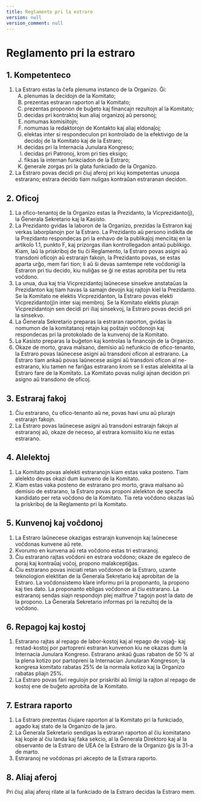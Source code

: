 ```yaml
---
title: Reglamento pri la estraro
version: null
version_comment: null
---
```


Reglamento pri la estraro
=========================

## 1. Kompetenteco
<ol>
	<li>
		La Estraro estas la ĉefa plenuma instanco de la Organizo. Ĝi:
		<ol type="A">
			<li>plenumas la decidojn de la Komitato;</li>
			<li>prezentas estraran raporton al la Komitato;</li>
			<li>prezentas proponon de buĝeto kaj financajn rezultojn al la Komitato;</li>
			<li>decidas pri kontraktoj kun aliaj organizoj aŭ personoj;</li>
			<li>nomumas komisiitojn;</li>
			<li>nomumas la redaktorojn de Kontakto kaj aliaj eldonaĵoj;</li>
			<li>elektas inter si respondeculon pri kontrolado de la efektivigo de la decidoj de la Komitato kaj de la Estraro;</li>
			<li>decidas pri la Internacia Junulara Kongreso;</li>
			<li>decidas pri Patronoj, krom pri ties eksigo;</li>
			<li>fiksas la internan funkciadon de la Estraro;</li>
			<li>ĝenerale zorgas pri la glata funkciado de la Organizo.</li>
		</ol>
	</li>
	<li>La Estraro povas decidi pri ĉiuj aferoj pri kiuj kompetentas unuopa estrarano; estrara decido tiam nuligas kontraŭan estraranan decidon.</li>
</ol>

## 2. Oficoj
1. La ofico-tenantoj de la Organizo estas la Prezidanto, la Vicprezidanto(j), la Ĝenerala Sekretario kaj la Kasisto.
2. La Prezidanto gvidas la laboron de la Organizo, prezidas la Estraron kaj verkas laborplanojn por la Estraro. La Prezidanto aŭ persono indikita de la Prezidanto respondecas pri la enhavo de la publikaĵoj menciitaj en la artikolo 1.1, punkto F, kaj prizorgas ilian kontrollegadon antaŭ publikigo. Kiam, laŭ la priskriboj de tiu ĉi Reglamento, la Estraro povas asigni aŭ transdoni oficojn aŭ estrarajn fakojn, la Prezidanto povas, se estas aparta urĝo, mem fari tion; li aŭ ŝi devas samtempe rete voĉdonigi la Estraron pri tiu decido, kiu nuliĝas se ĝi ne estas aprobita per tiu reta voĉdono.
3. La unua, dua kaj tria Vicprezidantoj laŭnecese sinsekve anstataŭas la Prezidanton kaj tiam havas la samajn devojn kaj rajtojn kiel la Prezidanto. Se la Komitato ne elektis Vicprezidanton, la Estraro povas elekti Vicprezidanto(j)n inter siaj membroj. Se la Komitato elektis plurajn Vicprezidantojn sen decidi pri iliaj sinsekvoj, la Estraro povas decidi pri la sinsekvo.
4. La Ĝenerala Sekretario preparas la estraran raporton, gvidas la nomumon de la komitatanoj retajn kaj poŝtajn voĉdonojn kaj respondecas pri la protokolado de la kunvenoj de la Komitato.
5. La Kasisto preparas la buĝeton kaj kontrolas la financojn de la Organizo.
6. Okaze de morto, grava malsano, demisio aŭ nefunkcio de ofico-tenanto, la Estraro povas laŭnecese asigni aŭ transdoni oficon al estrarano. La Estraro tiam ankaŭ povas laŭnecese asigni aŭ transdoni oficon al ne-estrarano, kiu tamen ne fariĝas estrarano krom se li estas alelektita al la Estraro fare de la Komitato. La Komitato povas nuligi ajnan decidon pri asigno aŭ transdono de oficoj.

## 3. Estraraj fakoj
1. Ĉiu estrarano, ĉu ofico-tenanto aŭ ne, povas havi unu aŭ plurajn estrarajn fakojn.
2. La Estraro povas laŭnecese asigni aŭ transdoni estrarajn fakojn al estraranoj aŭ, okaze de neceso, al estrara komisiito kiu ne estas estrarano.

## 4. Alelektoj
1. La Komitato povas alelekti estraranojn kiam estas vaka posteno. Tiam alelekto devas okazi dum kunveno de la Komitato.
2. Kiam estas vaka posteno de estrarano pro morto, grava malsano aŭ demisio de estrarano, la Estraro povas proponi alelekton de specifa kandidato per reta voĉdono de la Komitato. Tia reta voĉdono okazas laŭ la priskriboj de la Reglamento pri la Komitato.

## 5. Kunvenoj kaj voĉdonoj
1. La Estraro laŭnecese okazigas estrarajn kunvenojn kaj laŭnecese voĉdonas kunvene aŭ rete.
2. Kvorumo en kunvena aŭ reta voĉdono estas tri estraranoj.
3. Ĉiu estrarano rajtas voĉdoni en estrara voĉdono; okaze de egaleco de poraj kaj kontraŭaj voĉoj, propono malakceptiĝas.
4. Ĉiu estrarano povas iniciati retan voĉdonon de la Estraro, uzante teknologion elektitan de la Ĝenerala Sekretario kaj aprobitan de la Estraro. La voĉdonsistemo klare informu pri la proponanto, la propono kaj ties dato. La proponanto ebligas voĉdonon al ĉiu estrarano. La estraranoj sendas siajn respondojn plej malfrue 7 tagojn post la dato de la propono. La Ĝenerala Sekretario informas pri la rezultoj de la voĉdono.

## 6. Repagoj kaj kostoj
1. Estrarano rajtas al repago de labor-kostoj kaj al repago de vojaĝ- kaj restad-kostoj por partopreni estraran kunvenon kiu ne okazas dum la Internacia Junulara Kongreso. Estrarano ankaŭ ĝuas rabaton de 50 % al la plena kotizo por partopreni la Internacian Junularan Kongreson; la kongresa komitato rabatas 25% de la normala kotizo kaj la Organizo rabatas pliajn 25%.
2. La Estraro povas fari regulojn por priskribi aŭ limigi la rajton al repago de kostoj ene de buĝeto aprobita de la Komitato.

## 7. Estrara raporto
1. La Estraro prezentas ĉiujare raporton al la Komitato pri la funkciado, agado kaj stato de la Organizo de la jaro.
2. La Ĝenerala Sekretario sendigas la estraran raporton al ĉiu komitatano kaj kopie al ĉiu landa kaj faka sekcio, al la Ĝenerala Direktoro kaj al la observanto de la Estraro de UEA ĉe la Estraro de la Organizo ĝis la 31-a de marto.
3. Estraranoj ne voĉdonas pri akcepto de la Estrara raporto.

## 8. Aliaj aferoj
Pri ĉiuj aliaj aferoj rilate al la funkciado de la Estraro decidas la Estraro mem.
